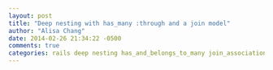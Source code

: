 ```yaml
---
layout: post
title: "Deep nesting with has_many :through and a join model"
author: "Alisa Chang"
date: 2014-02-26 21:34:22 -0500
comments: true
categories: rails deep nesting has_and_belongs_to_many join_association bi-directional_association has_many:through
---
```

